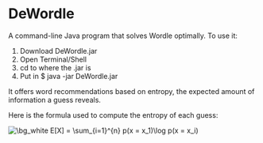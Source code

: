 # DeWordle
A command-line Java program that solves Wordle optimally.
To use it:

1. Download DeWordle.jar
2. Open Terminal/Shell
3. cd to where the .jar is
4. Put in $ java -jar DeWordle.jar

It offers word recommendations based on entropy, the expected amount of information a guess reveals.

Here is the formula used to compute the entropy of each guess: 

<img src="https://latex.codecogs.com/svg.image?\bg_white&space;E[X]&space;=&space;\sum_{i=1}^{n}&space;p(x&space;=&space;x_1)\log&space;p(x&space;=&space;x_i)" title="\bg_white E[X] = \sum_{i=1}^{n} p(x = x_1)\log p(x = x_i)" />

